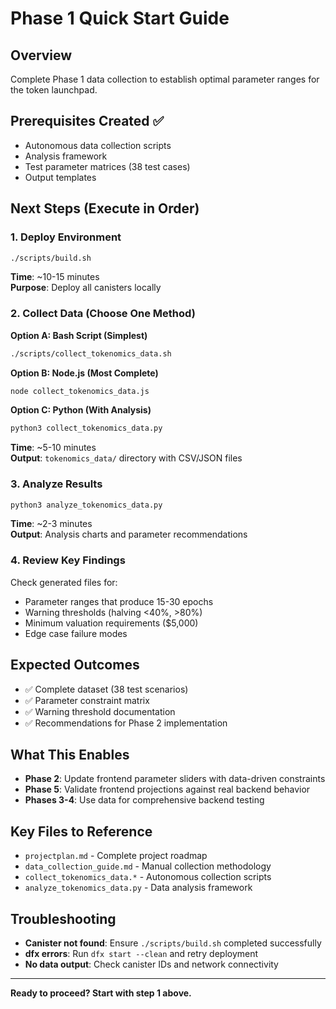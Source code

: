 # Phase 1 Quick Start Guide

## Overview
Complete Phase 1 data collection to establish optimal parameter ranges for the token launchpad.

## Prerequisites Created ✅
- Autonomous data collection scripts
- Analysis framework  
- Test parameter matrices (38 test cases)
- Output templates

## Next Steps (Execute in Order)

### 1. Deploy Environment
```bash
./scripts/build.sh
```
**Time**: ~10-15 minutes  
**Purpose**: Deploy all canisters locally

### 2. Collect Data (Choose One Method)

**Option A: Bash Script (Simplest)**
```bash
./scripts/collect_tokenomics_data.sh
```

**Option B: Node.js (Most Complete)**
```bash
node collect_tokenomics_data.js
```

**Option C: Python (With Analysis)**
```bash
python3 collect_tokenomics_data.py
```

**Time**: ~5-10 minutes  
**Output**: `tokenomics_data/` directory with CSV/JSON files

### 3. Analyze Results
```bash
python3 analyze_tokenomics_data.py
```

**Time**: ~2-3 minutes  
**Output**: Analysis charts and parameter recommendations

### 4. Review Key Findings
Check generated files for:
- Parameter ranges that produce 15-30 epochs
- Warning thresholds (halving <40%, >80%)
- Minimum valuation requirements ($5,000)
- Edge case failure modes

## Expected Outcomes
- ✅ Complete dataset (38 test scenarios)
- ✅ Parameter constraint matrix
- ✅ Warning threshold documentation
- ✅ Recommendations for Phase 2 implementation

## What This Enables
- **Phase 2**: Update frontend parameter sliders with data-driven constraints
- **Phase 5**: Validate frontend projections against real backend behavior
- **Phases 3-4**: Use data for comprehensive backend testing

## Key Files to Reference
- `projectplan.md` - Complete project roadmap
- `data_collection_guide.md` - Manual collection methodology
- `collect_tokenomics_data.*` - Autonomous collection scripts
- `analyze_tokenomics_data.py` - Data analysis framework

## Troubleshooting
- **Canister not found**: Ensure `./scripts/build.sh` completed successfully
- **dfx errors**: Run `dfx start --clean` and retry deployment
- **No data output**: Check canister IDs and network connectivity

---
**Ready to proceed? Start with step 1 above.**